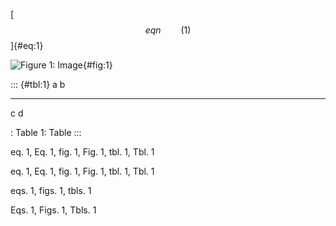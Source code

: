 [$$eqn\qquad(1)$$]{#eq:1}

![Figure 1: Image](img.png){#fig:1}

::: {#tbl:1}
  a   b
  --- ---
  c   d

  : Table 1: Table
:::

eq. 1, Eq. 1, fig. 1, Fig. 1, tbl. 1, Tbl. 1

eq. 1, Eq. 1, fig. 1, Fig. 1, tbl. 1, Tbl. 1

eqs. 1, figs. 1, tbls. 1

Eqs. 1, Figs. 1, Tbls. 1
